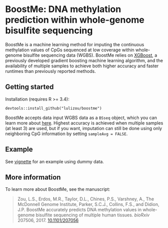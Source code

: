 # BoostMe: DNA methylation prediction within whole-genome bisulfite sequencing

BoostMe is a machine learning method for imputing the continuous methylation
values of CpGs sequenced at low coverage within whole-genome bisulfite
sequencing data (WGBS). BoostMe relies on [XGBoost](https://github.com/dmlc/xgboost), a previously
developed gradient boosting machine learning algorithm, and the availability of
multiple samples to achieve both higher accuracy and faster runtimes than
previously reported methods.

## Getting started
Installation (requires R >= 3.4):
```
devtools::install_github("lulizou/boostme")
```
BoostMe accepts data input WGBS data as a `BSseq` object, which you can learn more about [here](https://bioconductor.org/packages/release/bioc/html/bsseq.html). Highest accuracy is achieved when multiple samples (at least 3) are used, but if you want, imputation can still be done using only neighboring CpG information by setting `sampleAvg = FALSE`.

## Example

See [vignette](https://github.com/lulizou/boostme/blob/master/vignettes/example.Rmd) for an example using dummy data.


## More information

To learn more about BoostMe, see the manuscript:

> Zou, L.S., Erdos, M.R., Taylor, D.L., Chines, P.S., Varshney, A., The
> McDonnell Genome Institute, Parker, S.C.J., Collins, F.S., and Didion, J.P.
> BoostMe accurately predicts DNA methylation values in whole-genome bisulfite
> sequencing of multiple human tissues. *bioRxiv* 207506, 2017.
> [10.1101/207056](https://www.biorxiv.org/content/early/2018/01/12/207506)
